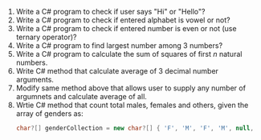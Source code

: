 1. Write a C# program to check if user says "Hi" or "Hello"?
2. Write a C# program to check if entered alphabet is vowel or not?
3. Write a C# program to check if entered number is even or not (use ternary operator)?
4. Write a C# program to find largest number among 3 numbers?
5. Write a C# program to calculate the sum of squares of first *n* natural numbers.
6. Write C# method that calculate average of 3 decimal number arguments.
7. Modify same method above that allows user to supply any number of argumnets and calculate average of all.
8. Wrtie C# method that count total males, females and others, given the array of genders as:
    ```csharp
    char?[] genderCollection = new char?[] { 'F', 'M', 'F', 'M', null, 'M', null, 'F', 'F', 'M', null, null, 'F', 'M', 'M' };
    ```